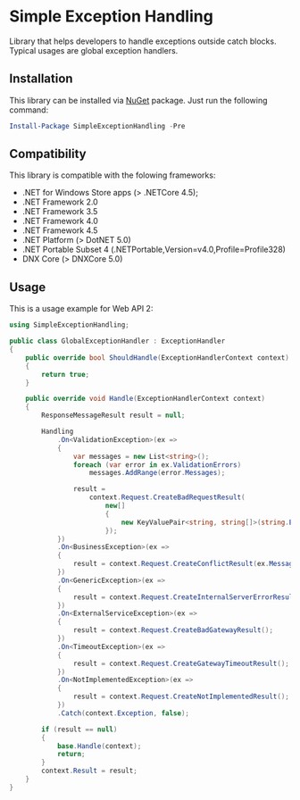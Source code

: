 # Simple Exception Handling
Library that helps developers to handle exceptions outside catch blocks. Typical usages are global exception handlers.

## Installation 
This library can be installed via [NuGet](https://www.nuget.org/packages/SimpleExceptionHandling/) package. Just run the following command:

```powershell
Install-Package SimpleExceptionHandling -Pre
```

## Compatibility

This library is compatible with the folowing frameworks:

* .NET for Windows Store apps (> .NETCore 4.5);
* .NET Framework 2.0
* .NET Framework 3.5
* .NET Framework 4.0
* .NET Framework 4.5
* .NET Platform (> DotNET 5.0)
* .NET Portable Subset 4 (.NETPortable,Version=v4.0,Profile=Profile328)
* DNX Core (> DNXCore 5.0)

## Usage

This is a usage example for Web API 2:

```csharp
using SimpleExceptionHandling;

public class GlobalExceptionHandler : ExceptionHandler
{
	public override bool ShouldHandle(ExceptionHandlerContext context)
	{
		return true;
	}

	public override void Handle(ExceptionHandlerContext context)
	{
		ResponseMessageResult result = null;

		Handling
			.On<ValidationException>(ex =>
			{
				var messages = new List<string>();
				foreach (var error in ex.ValidationErrors)
					messages.AddRange(error.Messages);

				result =
					context.Request.CreateBadRequestResult(
						new[]
						{
							new KeyValuePair<string, string[]>(string.Empty, messages.ToArray())
						});
			})
			.On<BusinessException>(ex =>
			{
				result = context.Request.CreateConflictResult(ex.Message);
			})
			.On<GenericException>(ex =>
			{
				result = context.Request.CreateInternalServerErrorResult(ex.Message);
			})
			.On<ExternalServiceException>(ex =>
			{
				result = context.Request.CreateBadGatewayResult();
			})
			.On<TimeoutException>(ex =>
			{
				result = context.Request.CreateGatewayTimeoutResult();
			})
			.On<NotImplementedException>(ex =>
			{
				result = context.Request.CreateNotImplementedResult();
			})
			.Catch(context.Exception, false);

		if (result == null)
		{
			base.Handle(context);
			return;
		}
		context.Result = result;
	}
}
```
